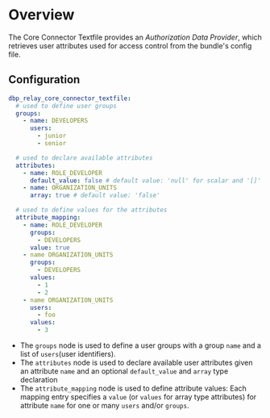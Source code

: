 # Overview

The Core Connector Textfile provides an _Authorization Data Provider_, which retrieves user attributes
used for access control from the bundle's config file.

## Configuration

```yaml
dbp_relay_core_connector_textfile:
  # used to define user groups
  groups:
    - name: DEVELOPERS
      users:
        - junior
        - senior

  # used to declare available attributes
  attributes:
    - name: ROLE_DEVELOPER
      default_value: false # default value: 'null' for scalar and '[]' for array attributes
    - name: ORGANIZATION_UNITS
      array: true # default value: 'false'

  # used to define values for the attributes
  attribute_mapping:
    - name: ROLE_DEVELOPER
      groups:
        - DEVELOPERS
      value: true
    - name ORGANIZATION_UNITS
      groups:
        - DEVELOPERS
      values:
        - 1
        - 2
    - name ORGANIZATION_UNITS
      users:
        - foo
      values:
        - 3

```

* The ```groups``` node is used to define a user groups with a group ```name``` 
and a list of ```users```(user identifiers).
* The ```attributes``` node is used to declare available user attributes given 
an attribute ```name``` and an optional ```default_value``` and ```array``` type declaration
* The ```attribute_mapping``` node is used to define attribute values:
Each mapping entry specifies a ```value``` (or ```values``` for array type attributes) 
for attribute ```name``` for one or many ```users``` and/or ```groups```.